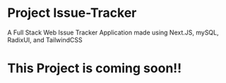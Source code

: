 # Project Issue-Tracker
A Full Stack Web Issue Tracker Application made using Next.JS, mySQL, RadixUI, and TailwindCSS
# This Project is coming soon!!